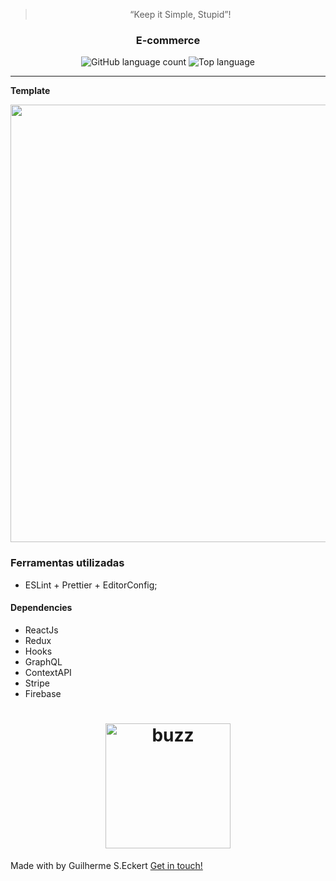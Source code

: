 
<blockquote align="center">“Keep it Simple, Stupid”!</blockquote>


<h3 align="center"> E-commerce </h3>

<p align="center">
  <img alt="GitHub language count" src="https://img.shields.io/github/languages/count/commonality/readme-inspector.svg">
  <img alt="Top language" src="https://img.shields.io/github/languages/top/commonality/readme-inspector.svg">
</p>

---

**Template**


<div style="text-align:center"><img src="img/template.png" width ="700" /></div>


### Ferramentas utilizadas

- ESLint + Prettier + EditorConfig;


#### Dependencies

- ReactJs
- Redux
- Hooks
- GraphQL
- ContextAPI
- Stripe
- Firebase



<h1 align="center" border-radius= "50%">
  <img alt="buzz" title="buzz" src="https://media.giphy.com/media/12R2bKfxceemNq/giphy.gif" width="200px" />
</h1>

Made with by Guilherme S.Eckert [Get in touch!](https://www.linkedin.com/in/guilherme-eckert/)


